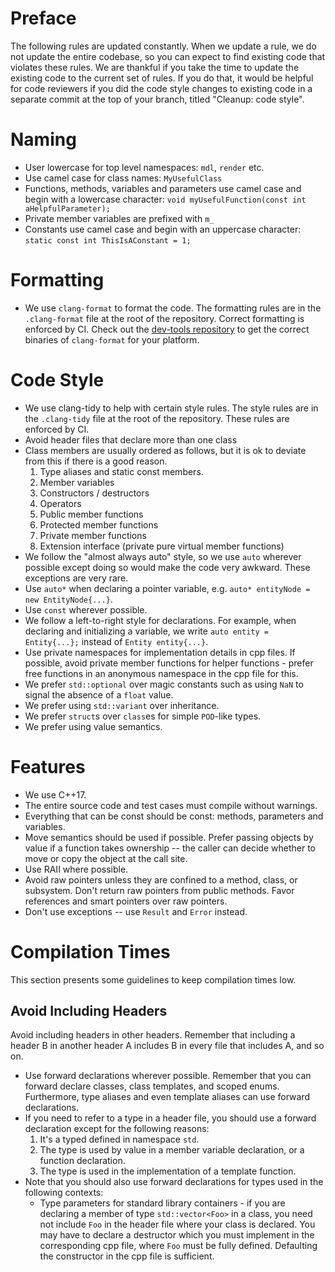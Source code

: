 # Preface
The following rules are updated constantly. When we update a rule, we do not update the
entire codebase, so you can expect to find existing code that violates these rules. We are
thankful if you take the time to update the existing code to the current set of rules. If
you do that, it would be helpful for code reviewers if you did the code style changes to
existing code in a separate commit at the top of your branch, titled "Cleanup: code
style".

# Naming
- User lowercase for top level namespaces: `mdl`, `render` etc.
- Use camel case for class names: `MyUsefulClass`
- Functions, methods, variables and parameters use camel case and begin with a lowercase
  character: `void myUsefulFunction(const int aHelpfulParameter);`
- Private member variables are prefixed with `m_`
- Constants use camel case and begin with an uppercase character:
  `static const int ThisIsAConstant = 1;`

# Formatting
- We use `clang-format` to format the code. The formatting rules are in the
  `.clang-format` file at the root of the repository. Correct formatting is enforced by
  CI. Check out the [dev-tools repository](https://github.com/TrenchBroom/dev-tools) to
  get the correct binaries of `clang-format` for your platform.

# Code Style
- We use clang-tidy to help with certain style rules. The style rules are in the
  `.clang-tidy` file at the root of the repository. These rules are enforced by CI.
- Avoid header files that declare more than one class
- Class members are usually ordered as follows, but it is ok to deviate from this if there is a good reason.
  1. Type aliases and static const members.
  2. Member variables
  3. Constructors / destructors
  4. Operators
  5. Public member functions
  6. Protected member functions
  7. Private member functions
  8. Extension interface (private pure virtual member functions)
- We follow the "almost always auto" style, so we use `auto` wherever possible except
  doing so would make the code very awkward. These exceptions are very rare.
- Use `auto*` when declaring a pointer variable, e.g. `auto* entityNode = new
  EntityNode{...}`.
- Use `const` wherever possible.
- We follow a left-to-right style for declarations. For example, when declaring and
  initializing a variable, we write `auto entity = Entity{...};` instead of `Entity
  entity{...}`.
- Use private namespaces for implementation details in cpp files. If possible, avoid
  private member functions for helper functions - prefer free functions in an anonymous
  namespace in the cpp file for this.
- We prefer `std::optional` over magic constants such as using `NaN` to signal the absence
  of a `float` value.
- We prefer using `std::variant` over inheritance.
- We prefer `struct`s over `class`es for simple `POD`-like types.
- We prefer using value semantics.

# Features
- We use C++17.
- The entire source code and test cases must compile without warnings.
- Everything that can be const should be const: methods, parameters and variables.
- Move semantics should be used if possible. Prefer passing objects by value if a function
  takes ownership -- the caller can decide whether to move or copy the object at the call
  site.
- Use RAII where possible.
- Avoid raw pointers unless they are confined to a method, class, or subsystem.
  Don't return raw pointers from public methods. Favor references and smart
  pointers over raw pointers.
- Don't use exceptions -- use `Result` and `Error` instead.

# Compilation Times

This section presents some guidelines to keep compilation times low.

## Avoid Including Headers

Avoid including headers in other headers. Remember that including a header B in another
header A includes B in every file that includes A, and so on.
- Use forward declarations wherever possible. Remember that you can forward declare
  classes, class templates, and scoped enums. Furthermore, type aliases and even template
  aliases can use forward declarations.
- If you need to refer to a type in a header file, you should use a forward declaration
  except for the following reasons:
  1. It's a typed defined in namespace `std`.
  2. The type is used by value in a member variable declaration, or a function
     declaration.
  3. The type is used in the implementation of a template function.
- Note that you should also use forward declarations for types used in the following contexts:
  - Type parameters for standard library containers - if you are declaring a member of
    type `std::vector<Foo>` in a class, you need not include `Foo` in the header file
    where your class is declared. You may have to declare a destructor which you must
    implement in the corresponding cpp file, where `Foo` must be fully defined. Defaulting
    the constructor in the cpp file is sufficient.
